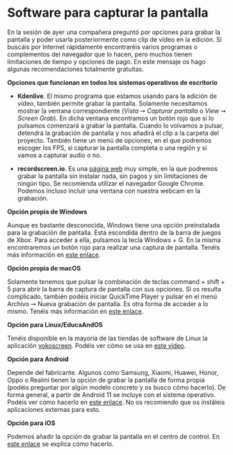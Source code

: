 # Software para capturar la pantalla

En la sesión de ayer una compañera preguntó por opciones para grabar la pantalla y poder usarla posteriormente como clip de vídeo en la edición. Si buscáis por Internet rápidamente encontraréis varios programas o complementos del navegador que lo hacen, pero muchos tienen limitaciones de tiempo y opciones de pago. En este mensaje os hago algunas recomendaciones totalmente gratuitas.

**Opciones que funcionan en todos los sistemas operativos de escritorio**

- **Kdenlive**. El mismo programa que estamos usando para la edición de vídeo, también permite grabar la pantalla. Solamente necesitamos mostrar la ventana correspondiente (*Vista* ➙ *Capturar pantalla* o *View* ➙ *Screen Grab*). En dicha ventana encontramos un botón rojo que si lo pulsamos comenzará a grabar la pantalla. Cuando lo volvamos a pulsar, detendrá la grabación de pantalla y nos añadirá el clip a la carpeta del proyecto. También tiene un menú de opciones, en el que podremos escoger los FPS, si capturar la pantalla completa o una región y si vamos a capturar audio o no.

- **recordscreen.io**. Es una [página web](https://recordscreen.io/) muy simple, en la que podremos grabar la pantalla sin instalar nada, sin pagos y sin limitaciones de ningún tipo. Se recomienda utilizar el navegador Google Chrome. Podemos incluso incluir una ventana con nuestra webcam en la grabación.

**Opción propia de Windows**

Aunque es bastante desconocida, Windows tiene una opción preinstalada para la grabación de pantalla. Está escondida dentro de la barra de juegos de Xbox. Para acceder a ella, pulsamos la tecla Windows + G. En la misma encontraremos un botón rojo para realizar una captura de pantalla. Tenéis más información en [este enlace](https://support.xbox.com/es-ES/help/friends-social-activity/share-socialize/record-game-clips-game-bar-windows-10).

**Opción propia de macOS**

Solamente tenemos que pulsar la combinación de teclas command + shift + 5 para abrir la barra de captura de pantalla con sus opciones. Si os resulta complicado, también podéis iniciar QuickTime Player y pulsar en el menú Archivo ➙ Nueva grabación de pantalla. Es otra forma de acceder a lo mismo. Tenéis más información en [este enlace](https://support.apple.com/es-es/HT208721).

**Opción para Linux/EducaAndOS**

Tenéis disponible en la mayoría de las tiendas de software de Linux la aplicación [vokoscreen](https://linuxecke.volkoh.de/vokoscreen/vokoscreen.html). Podéis ver cómo se usa en [este vídeo](https://www.youtube.com/watch?v=oMF_POuJeAo).

**Opción para Android**

Depende del fabricante. Algunos como Samsung, Xiaomi, Huawei, Honor, Oppo o Realmi tienen la opción de grabar la pantalla de forma propia (podéis preguntar por algún modelo concreto y os busco cómo hacerlo). De forma general, a partir de Android 11 se incluye con el sistema operativo. Podéis ver cómo hacerlo en [este enlace](https://www.xataka.com/basics/como-grabar-pantalla-android-ninguna-app). No os recomiendo que os instáleis aplicaciones externas para esto.

**Opción para iOS**

Podemos añadir la opción de grabar la pantalla en el centro de control. En [este enlace](https://support.apple.com/es-es/HT207935) se explica cómo hacerlo.